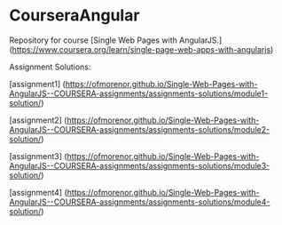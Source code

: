# CourseraAngular

Repository for course [Single Web Pages with AngularJS.] (https://www.coursera.org/learn/single-page-web-apps-with-angularjs)

Assignment Solutions:

[assignment1] (https://ofmorenor.github.io/Single-Web-Pages-with-AngularJS--COURSERA-assignments/assignments-solutions/module1-solution/)

[assignment2] (https://ofmorenor.github.io/Single-Web-Pages-with-AngularJS--COURSERA-assignments/assignments-solutions/module2-solution/)

[assignment3] (https://ofmorenor.github.io/Single-Web-Pages-with-AngularJS--COURSERA-assignments/assignments-solutions/module3-solution/)

[assignment4] (https://ofmorenor.github.io/Single-Web-Pages-with-AngularJS--COURSERA-assignments/assignments-solutions/module4-solution/)
